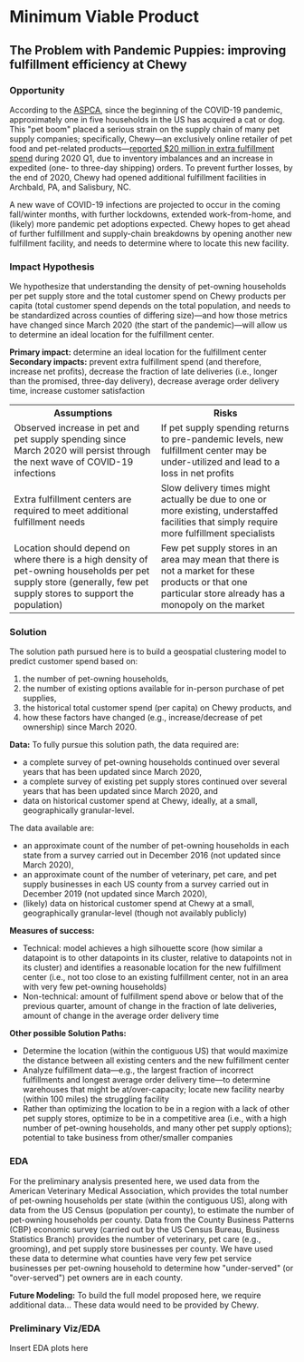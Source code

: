 # Minimum Viable Product
## The Problem with Pandemic Puppies: improving fulfillment efficiency at Chewy

### Opportunity
According to the [ASPCA](https://aspca.app.box.com/s/v4t7yrwalwk39mf71a857ivqoxnv2x3d), since the beginning of the COVID-19 pandemic, approximately one in five households in the US has acquired a cat or dog. This "pet boom" placed a serious strain on the supply chain of many pet supply companies; specifically, Chewy&mdash;an exclusively online retailer of pet food and pet-related products&mdash;[reported $20 million in extra fulfillment spend](https://news.alphastreet.com/chewy-inc-nyse-chwy-q1-2020-earnings-call-transcript/) during 2020 Q1, due to inventory imbalances and an increase in expedited (one- to three-day shipping) orders. To prevent further losses, by the end of 2020, Chewy had opened additional fulfillment facilities in Archbald, PA, and Salisbury, NC.

A new wave of COVID-19 infections are projected to occur in the coming fall/winter months, with further lockdowns, extended work-from-home, and (likely) more pandemic pet adoptions expected. Chewy hopes to get ahead of further fulfillment and supply-chain breakdowns by opening another new fulfillment facility, and needs to determine where to locate this new facility.

### Impact Hypothesis

We hypothesize that understanding the density of pet-owning households per pet supply store and the total customer spend on Chewy products per capita (total customer spend depends on the total population, and needs to be standardized across counties of differing size)&mdash;and how those metrics have changed since March 2020 (the start of the pandemic)&mdash;will allow us to determine an ideal location for the fulfillment center.


**Primary impact:** determine an ideal location for the fulfillment center <br>
**Secondary impacts:** prevent extra fulfillment spend (and therefore, increase net profits), decrease the fraction of late deliveries (i.e., longer than the promised, three-day delivery), decrease average order delivery time, increase customer satisfaction


<table style="width:100%">
  <tr>
    <th>Assumptions</th>
    <th>Risks</th>
  </tr>
  <tr>
    <td>Observed increase in pet and pet supply spending since March 2020 will persist through the next wave of COVID-19 infections</td>
    <td>If pet supply spending returns to pre-pandemic levels, new fulfillment center may be under-utilized and lead to a loss in net profits</td>
  </tr>
  <tr>
    <td>Extra fulfillment centers are required to meet additional fulfillment needs</td>
    <td>Slow delivery times might actually be due to one or more existing, understaffed facilities that simply require more fulfillment specialists</td>
  </tr>
  <tr>
    <td>Location should depend on where there is a high density of pet-owning households per pet supply store (generally, few pet supply stores to support the population)</td>
    <td>Few pet supply stores in an area may mean that there is not a market for these products or that one particular store already has a monopoly on the market</td>
  </tr>
</table>

### Solution

The solution path pursued here is to build a geospatial clustering model to predict customer spend based on:
1. the number of pet-owning households,
2. the number of existing options available for in-person purchase of pet supplies,
3. the historical total customer spend (per capita) on Chewy products, and
4. how these factors have changed (e.g., increase/decrease of pet ownership) since March 2020.

**Data:**
To fully pursue this solution path, the data required are:
- a complete survey of pet-owning households continued over several years that has been updated since March 2020,
- a complete survey of existing pet supply stores continued over several years that has been updated since March 2020, and
- data on historical customer spend at Chewy, ideally, at a small, geographically granular-level.

The data available are:
- an approximate count of the number of pet-owning households in each state from a survey carried out in December 2016 (not updated since March 2020),
- an approximate count of the number of veterinary, pet care, and pet supply businesses in each US county from a survey carried out in December 2019 (not updated since March 2020),
- (likely) data on historical customer spend at Chewy at a small, geographically granular-level (though not availably publicly)

**Measures of success:**
- Technical: model achieves a high silhouette score (how similar a datapoint is to other datapoints in its cluster, relative to datapoints not in its cluster) and identifies a reasonable location for the new fulfillment center (i.e., not too close to an existing fulfillment center, not in an area with very few pet-owning households)
- Non-technical: amount of fulfillment spend above or below that of the previous quarter, amount of change in the fraction of late deliveries, amount of change in the average order delivery time


**Other possible Solution Paths:**
- Determine the location (within the contiguous US) that would maximize the distance between all existing centers and the new fulfillment center
- Analyze fulfillment data&mdash;e.g., the largest fraction of incorrect fulfillments and longest average order delivery time&mdash;to determine warehouses that might be at/over-capacity; locate new facility nearby (within 100 miles) the struggling facility
- Rather than optimizing the location to be in a region with a lack of other pet supply stores, optimize to be in a competitive area (i.e., with a high number of pet-owning households, and many other pet supply options); potential to take business from other/smaller companies


### EDA

For the preliminary analysis presented here, we used data from the American Veterinary Medical Association, which provides the total number of pet-owning households per state (within the contiguous US), along with data from the US Census (population per county), to estimate the number of pet-owning households per county. Data from the County Business Patterns (CBP) economic survey (carried out by the US Census Bureau, Business Statistics Branch) provides the number of veterinary, pet care (e.g., grooming), and pet supply store businesses per county. We have used these data to determine what counties have very few pet service businesses per pet-owning household to determine how "under-served" (or "over-served") pet owners are in each county.

**Future Modeling:**
To build the full model proposed here, we require additional data... These data would need to be provided by Chewy.



### Preliminary Viz/EDA

Insert EDA plots here
